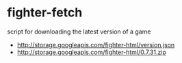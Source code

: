 # fighter-fetch
script for downloading the latest version of a game

- http://storage.googleapis.com/fighter-html/version.json
- http://storage.googleapis.com/fighter-html/0.7.31.zip
